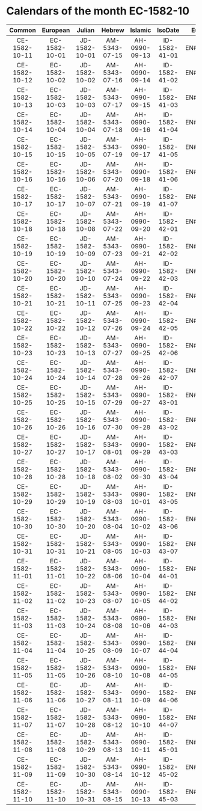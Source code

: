 # Calendars of the month EC-1582-10
|    Common     |   European    |    Julian     |    Hebrew     |    Islamic    |    IsoDate    |  EuroNum   | JulianNum  |
|    :---:      |     :---:     |    :---:      |     :---:     |    :---:      |     :---:     |   :---:    |   :---:    |
| CE-1582-10-11 | EC-1582-10-01 | JD-1582-10-01 | AM-5343-07-15 | AH-0990-09-13 | ID-1582-41-01 | EN#0577734 | JN#2299157 |
| CE-1582-10-12 | EC-1582-10-02 | JD-1582-10-02 | AM-5343-07-16 | AH-0990-09-14 | ID-1582-41-02 | EN#0577735 | JN#2299158 |
| CE-1582-10-13 | EC-1582-10-03 | JD-1582-10-03 | AM-5343-07-17 | AH-0990-09-15 | ID-1582-41-03 | EN#0577736 | JN#2299159 |
| CE-1582-10-14 | EC-1582-10-04 | JD-1582-10-04 | AM-5343-07-18 | AH-0990-09-16 | ID-1582-41-04 | EN#0577737 | JN#2299160 |
| CE-1582-10-15 | EC-1582-10-15 | JD-1582-10-05 | AM-5343-07-19 | AH-0990-09-17 | ID-1582-41-05 | EN#0577738 | JN#2299161 |
| CE-1582-10-16 | EC-1582-10-16 | JD-1582-10-06 | AM-5343-07-20 | AH-0990-09-18 | ID-1582-41-06 | EN#0577739 | JN#2299162 |
| CE-1582-10-17 | EC-1582-10-17 | JD-1582-10-07 | AM-5343-07-21 | AH-0990-09-19 | ID-1582-41-07 | EN#0577740 | JN#2299163 |
| CE-1582-10-18 | EC-1582-10-18 | JD-1582-10-08 | AM-5343-07-22 | AH-0990-09-20 | ID-1582-42-01 | EN#0577741 | JN#2299164 |
| CE-1582-10-19 | EC-1582-10-19 | JD-1582-10-09 | AM-5343-07-23 | AH-0990-09-21 | ID-1582-42-02 | EN#0577742 | JN#2299165 |
| CE-1582-10-20 | EC-1582-10-20 | JD-1582-10-10 | AM-5343-07-24 | AH-0990-09-22 | ID-1582-42-03 | EN#0577743 | JN#2299166 |
| CE-1582-10-21 | EC-1582-10-21 | JD-1582-10-11 | AM-5343-07-25 | AH-0990-09-23 | ID-1582-42-04 | EN#0577744 | JN#2299167 |
| CE-1582-10-22 | EC-1582-10-22 | JD-1582-10-12 | AM-5343-07-26 | AH-0990-09-24 | ID-1582-42-05 | EN#0577745 | JN#2299168 |
| CE-1582-10-23 | EC-1582-10-23 | JD-1582-10-13 | AM-5343-07-27 | AH-0990-09-25 | ID-1582-42-06 | EN#0577746 | JN#2299169 |
| CE-1582-10-24 | EC-1582-10-24 | JD-1582-10-14 | AM-5343-07-28 | AH-0990-09-26 | ID-1582-42-07 | EN#0577747 | JN#2299170 |
| CE-1582-10-25 | EC-1582-10-25 | JD-1582-10-15 | AM-5343-07-29 | AH-0990-09-27 | ID-1582-43-01 | EN#0577748 | JN#2299171 |
| CE-1582-10-26 | EC-1582-10-26 | JD-1582-10-16 | AM-5343-07-30 | AH-0990-09-28 | ID-1582-43-02 | EN#0577749 | JN#2299172 |
| CE-1582-10-27 | EC-1582-10-27 | JD-1582-10-17 | AM-5343-08-01 | AH-0990-09-29 | ID-1582-43-03 | EN#0577750 | JN#2299173 |
| CE-1582-10-28 | EC-1582-10-28 | JD-1582-10-18 | AM-5343-08-02 | AH-0990-09-30 | ID-1582-43-04 | EN#0577751 | JN#2299174 |
| CE-1582-10-29 | EC-1582-10-29 | JD-1582-10-19 | AM-5343-08-03 | AH-0990-10-01 | ID-1582-43-05 | EN#0577752 | JN#2299175 |
| CE-1582-10-30 | EC-1582-10-30 | JD-1582-10-20 | AM-5343-08-04 | AH-0990-10-02 | ID-1582-43-06 | EN#0577753 | JN#2299176 |
| CE-1582-10-31 | EC-1582-10-31 | JD-1582-10-21 | AM-5343-08-05 | AH-0990-10-03 | ID-1582-43-07 | EN#0577754 | JN#2299177 |
| CE-1582-11-01 | EC-1582-11-01 | JD-1582-10-22 | AM-5343-08-06 | AH-0990-10-04 | ID-1582-44-01 | EN#0577755 | JN#2299178 |
| CE-1582-11-02 | EC-1582-11-02 | JD-1582-10-23 | AM-5343-08-07 | AH-0990-10-05 | ID-1582-44-02 | EN#0577756 | JN#2299179 |
| CE-1582-11-03 | EC-1582-11-03 | JD-1582-10-24 | AM-5343-08-08 | AH-0990-10-06 | ID-1582-44-03 | EN#0577757 | JN#2299180 |
| CE-1582-11-04 | EC-1582-11-04 | JD-1582-10-25 | AM-5343-08-09 | AH-0990-10-07 | ID-1582-44-04 | EN#0577758 | JN#2299181 |
| CE-1582-11-05 | EC-1582-11-05 | JD-1582-10-26 | AM-5343-08-10 | AH-0990-10-08 | ID-1582-44-05 | EN#0577759 | JN#2299182 |
| CE-1582-11-06 | EC-1582-11-06 | JD-1582-10-27 | AM-5343-08-11 | AH-0990-10-09 | ID-1582-44-06 | EN#0577760 | JN#2299183 |
| CE-1582-11-07 | EC-1582-11-07 | JD-1582-10-28 | AM-5343-08-12 | AH-0990-10-10 | ID-1582-44-07 | EN#0577761 | JN#2299184 |
| CE-1582-11-08 | EC-1582-11-08 | JD-1582-10-29 | AM-5343-08-13 | AH-0990-10-11 | ID-1582-45-01 | EN#0577762 | JN#2299185 |
| CE-1582-11-09 | EC-1582-11-09 | JD-1582-10-30 | AM-5343-08-14 | AH-0990-10-12 | ID-1582-45-02 | EN#0577763 | JN#2299186 |
| CE-1582-11-10 | EC-1582-11-10 | JD-1582-10-31 | AM-5343-08-15 | AH-0990-10-13 | ID-1582-45-03 | EN#0577764 | JN#2299187 |
